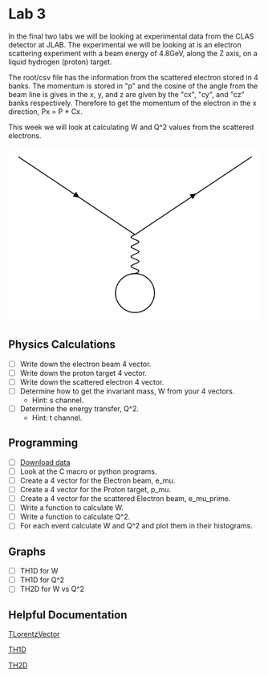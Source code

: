 # Lab 3

In the final two labs we will be looking at experimental data from the CLAS detector at JLAB. The experimental we will be looking at is an electron scattering experiment with a beam energy of 4.8GeV, along the Z axis, on a liquid hydrogen (proton) target.

The root/csv file has the information from the scattered electron stored in 4 banks. The momentum is stored in "p" and the cosine of the angle from the beam line is gives in the x, y, and z are given by the "cx", "cy", and "cz" banks respectively. Therefore to get the momentum of the electron in the x direction, Px  = P \* Cx.

This week we will look at calculating W and Q^2 values from the scattered electrons.

![reaction](reaction.png)

## Physics Calculations

-   [ ] Write down the electron beam 4 vector.
-   [ ] Write down the proton target 4 vector.
-   [ ] Write down the scattered electron 4 vector.
-   [ ] Determine how to get the invariant mass, W from your 4 vectors.
    -   Hint: s channel.
-   [ ] Determine the energy transfer, Q^2.
    -   Hint: t channel.

## Programming

-   [ ] [Download data](http://172.21.139.25:8000/)
-   [ ] Look at the C macro or python programs.
-   [ ] Create a 4 vector for the Electron beam, e_mu.
-   [ ] Create a 4 vector for the Proton target, p_mu.
-   [ ] Create a 4 vector for the scattered Electron beam, e_mu_prime.
-   [ ] Write a function to calculate W.
-   [ ] Write a function to calculate Q^2.
-   [ ] For each event calculate W and Q^2 and plot them in their histograms.

## Graphs

-   [ ] TH1D for W
-   [ ] TH1D for Q^2
-   [ ] TH2D for W vs Q^2

## Helpful Documentation

[TLorentzVector](https://root.cern.ch/doc/master/classTLorentzVector.html)

[TH1D](https://root.cern.ch/doc/master/classTH1D.html)

[TH2D](https://root.cern.ch/doc/master/classTH2D.html)
